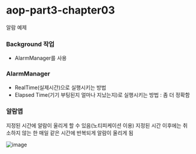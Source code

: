 # aop-part3-chapter03
알람 예제

### Background 작업
 - AlarmManager를 사용

### AlarmManager
 - RealTime(실제시간)으로 실행시키는 방법
 - Elapsed Time(기기 부팅된지 얼마나 지났는지)로 실행시키는 방법 : 좀 더 정확함
 
### 알람앱
지정된 시간에 알람이 울리게 할 수 있음(노티피케이션 이용)
지정된 시간 이후에는 취소하지 않는 한 매일 같은 시간에 반복되게 알람이 울리게 됨

![image](https://user-images.githubusercontent.com/53904156/128441797-195d0457-2d58-4d77-8d94-01cf82a4ade5.png)
